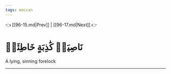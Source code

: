```yaml
---
tags: meccan
---
```


👈 [[96-15.md|Prev]] | [[96-17.md|Next]] 👉

# نَاصِيَةٖ كَٰذِبَةٍ خَاطِئَةٖ

A lying, sinning forelock

---

